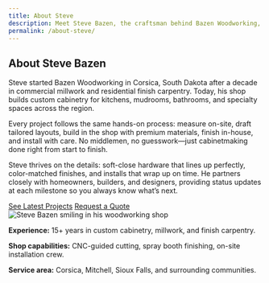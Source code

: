 ```yaml
---
title: About Steve
description: Meet Steve Bazen, the craftsman behind Bazen Woodworking, creating custom cabinets from concept through installation for homes across South Dakota.
permalink: /about-steve/
---
```


<section class="mx-auto max-w-content px-6 py-16">
  <div class="grid gap-10 lg:grid-cols-[1.1fr_0.9fr]">
    <div>
      <h1 class="text-3xl font-semibold text-slate-900 md:text-4xl">About Steve Bazen</h1>
      <p class="mt-6 text-base text-slate-600">
        Steve started Bazen Woodworking in Corsica, South Dakota after a decade in commercial millwork and residential finish carpentry. Today, his shop builds custom cabinetry for kitchens, mudrooms, bathrooms, and specialty spaces across the region.
      </p>
      <p class="mt-4 text-base text-slate-600">
        Every project follows the same hands-on process: measure on-site, draft tailored layouts, build in the shop with premium materials, finish in-house, and install with care. No middlemen, no guesswork—just cabinetmaking done right from start to finish.
      </p>
      <p class="mt-4 text-base text-slate-600">
        Steve thrives on the details: soft-close hardware that lines up perfectly, color-matched finishes, and installs that wrap up on time. He partners closely with homeowners, builders, and designers, providing status updates at each milestone so you always know what’s next.
      </p>
      <div class="mt-8 flex flex-wrap gap-3">
        <a href="{{ '/latest-projects/' | relative_url }}" class="inline-flex items-center rounded-md bg-brand-600 px-5 py-3 text-sm font-semibold text-white transition hover:bg-brand-500 focus-visible:outline-none focus-visible:ring-2 focus-visible:ring-brand-400">See Latest Projects</a>
        <a href="{{ '/contact/' | relative_url }}#contact-form" class="inline-flex items-center rounded-md border border-brand-600 px-5 py-3 text-sm font-semibold text-brand-600 transition hover:bg-brand-50 focus-visible:outline-none focus-visible:ring-2 focus-visible:ring-brand-400">Request a Quote</a>
      </div>
    </div>
    <aside class="flex flex-col gap-6 rounded-2xl bg-white p-6 shadow-lg ring-1 ring-slate-200">
      <img src="{{ '/assets/img/steve-bazen.jpg' | relative_url }}" alt="Steve Bazen smiling in his woodworking shop" class="h-64 w-full rounded-xl object-cover">
      <div class="space-y-3 text-sm text-slate-600">
        <p><strong class="block text-slate-900">Experience:</strong> 15+ years in custom cabinetry, millwork, and finish carpentry.</p>
        <p><strong class="block text-slate-900">Shop capabilities:</strong> CNC-guided cutting, spray booth finishing, on-site installation crew.</p>
        <p><strong class="block text-slate-900">Service area:</strong> Corsica, Mitchell, Sioux Falls, and surrounding communities.</p>
      </div>
    </aside>
  </div>
</section>
